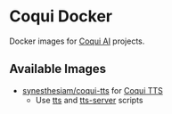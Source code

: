 # Coqui Docker

Docker images for [Coqui AI](https://coqui.ai/) projects.

## Available Images

* [synesthesiam/coqui-tts](coqui-tts) for [Coqui TTS](https://github.com/coqui-ai/TTS)
    * Use [tts](coqui-tts/tts) and [tts-server](coqui-tts/tts-server) scripts
